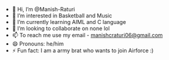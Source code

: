- 👋 Hi, I’m @Manish-Raturi
- 👀 I’m interested in Basketball and Music
- 🌱 I’m currently learning AIML and C language
- 💞️ I’m looking to collaborate on none lol
- 📫 To reach me use my email - manishcraturi06@gmail.com
- 😄 Pronouns: he/him
- ⚡ Fun fact: I am a army brat who wants to join Airforce :)

<!---
Manish-Raturi/Manish-Raturi is a ✨ special ✨ repository because its `README.md` (this file) appears on your GitHub profile.
You can click the Preview link to take a look at your changes.
--->
